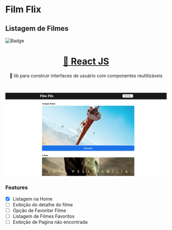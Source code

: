 # Film Flix

## Listagem de Filmes 


![Badge](https://img.shields.io/static/v1?label=FilmFlix&message=v0.0.1&color=f00fff)
 

<h1 align="center">
    <a href="https://pt-br.reactjs.org/">🔗 React JS</a>
</h1>

<p align="center">🚀 lib para construir interfaces de usuário com componentes reutilizáveis</p>
<br />
 
![Details web](./assets/filmflix-screen.png) 

### Features

- [x] Listagem na Home
- [ ] Exibição do detalhe do filme
- [ ] Opção de Favoritar Filme
- [ ] Listagem de Filmes Favoritos
- [ ] Exibição de Pagina não encontrada
